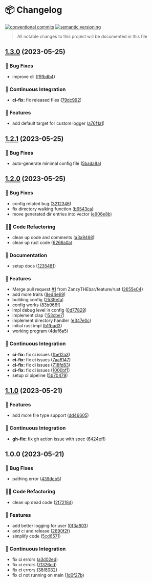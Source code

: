 # 📦 Changelog 
[![conventional commits](https://img.shields.io/badge/conventional%20commits-1.0.0-yellow.svg)](https://conventionalcommits.org)
[![semantic versioning](https://img.shields.io/badge/semantic%20versioning-2.0.0-green.svg)](https://semver.org)
> All notable changes to this project will be documented in this file

## [1.3.0](https://github.com/ZanzyTHEbar/Desktop-Cleaner/compare/v1.2.1...v1.3.0) (2023-05-25)


### 🐛 Bug Fixes

* improve cli ([f9fbdb4](https://github.com/ZanzyTHEbar/Desktop-Cleaner/commit/f9fbdb4ecbf572b6f5b69d73d15c99efe2a6b241))


### 🔁 Continuous Integration

* **ci-fix:** fix released files ([79dc992](https://github.com/ZanzyTHEbar/Desktop-Cleaner/commit/79dc992959c25188baf858a0a68117d04df4be1a))


### 🍕 Features

* add default target for custom logger ([a76f1a1](https://github.com/ZanzyTHEbar/Desktop-Cleaner/commit/a76f1a155acb3b4d7100d39e247f5edf7575a844))

## [1.2.1](https://github.com/ZanzyTHEbar/Desktop-Cleaner/compare/v1.2.0...v1.2.1) (2023-05-25)


### 🐛 Bug Fixes

* auto-generate minimal config file ([5bada8a](https://github.com/ZanzyTHEbar/Desktop-Cleaner/commit/5bada8abd78626984f47c4a9a00c4db62df403e0))

## [1.2.0](https://github.com/ZanzyTHEbar/Desktop-Cleaner/compare/v1.1.0...v1.2.0) (2023-05-25)


### 🐛 Bug Fixes

* config related bug ([3212346](https://github.com/ZanzyTHEbar/Desktop-Cleaner/commit/3212346da91ac22b4b43bb2f4ecbcb071cb2063e))
* fix directory walking function ([b6543ca](https://github.com/ZanzyTHEbar/Desktop-Cleaner/commit/b6543ca5ff0b7ee11a3edabe64eb804cfb05aad5))
* move generated dir entries into vector ([e906e8b](https://github.com/ZanzyTHEbar/Desktop-Cleaner/commit/e906e8bdcf333a4941623134e1088c7558b240e6))


### 🧑‍💻 Code Refactoring

* clean up code and comments ([a3a8468](https://github.com/ZanzyTHEbar/Desktop-Cleaner/commit/a3a8468c12263050a8d29f160964b4a6d8d85506))
* clean up rust code ([6269a0a](https://github.com/ZanzyTHEbar/Desktop-Cleaner/commit/6269a0ac4ec0c7a74bbfbb175985f0f273a8c07c))


### 📝 Documentation

* setup docs ([1235481](https://github.com/ZanzyTHEbar/Desktop-Cleaner/commit/123548185a467e5feb3140e2ef1b9d0418120763))


### 🍕 Features

*  Merge pull request [#1](https://github.com/ZanzyTHEbar/Desktop-Cleaner/issues/1) from ZanzyTHEbar/feature/rust ([2655e04](https://github.com/ZanzyTHEbar/Desktop-Cleaner/commit/2655e0462a06aa1cf137d5ae7adcffd33b23b96e))
* add more traits ([8ed4e69](https://github.com/ZanzyTHEbar/Desktop-Cleaner/commit/8ed4e691f96d44ccbf66b224cdefff1e878e08f7))
* building config ([2539efa](https://github.com/ZanzyTHEbar/Desktop-Cleaner/commit/2539efa388f7438ef320f6de4071fc733b487401))
* config works ([83b966f](https://github.com/ZanzyTHEbar/Desktop-Cleaner/commit/83b966fe941363b133a44f6fba3c4547f8b5d60b))
* impl debug level in config ([0d77829](https://github.com/ZanzyTHEbar/Desktop-Cleaner/commit/0d77829d0420508a03bb3215a6c83a84f0f7c8ce))
* implement clap ([153cbe7](https://github.com/ZanzyTHEbar/Desktop-Cleaner/commit/153cbe788c731b4aa189ad03c8ee87517e713312))
* implement directory handler ([e347e0c](https://github.com/ZanzyTHEbar/Desktop-Cleaner/commit/e347e0c1cf200f0ca2bc8c37cbc955ad785ad507))
* initial rust impl ([b1fbad3](https://github.com/ZanzyTHEbar/Desktop-Cleaner/commit/b1fbad3cfa3c03c515beff4f20a9b9088d6c77bb))
* working program ([4daf6a5](https://github.com/ZanzyTHEbar/Desktop-Cleaner/commit/4daf6a5eb63902540fb794e302c1423b58dc66f8))


### 🔁 Continuous Integration

* **ci-fix:** fix ci issues ([1be12a3](https://github.com/ZanzyTHEbar/Desktop-Cleaner/commit/1be12a330a4f5f4e2a495448a35859a9bf502510))
* **ci-fix:** fix ci issues ([7aa6147](https://github.com/ZanzyTHEbar/Desktop-Cleaner/commit/7aa6147c0efdc7eb4c21ff1cc64aeba75e53499a))
* **ci-fix:** fix ci issues ([718fd83](https://github.com/ZanzyTHEbar/Desktop-Cleaner/commit/718fd830b64e110f3f78600cdabca37d0fc85a11))
* **ci-fix:** fix ci issues ([1000bf1](https://github.com/ZanzyTHEbar/Desktop-Cleaner/commit/1000bf11f093b52a2607572060f723cc47404b1e))
* setup ci pipeline ([5b70479](https://github.com/ZanzyTHEbar/Desktop-Cleaner/commit/5b7047933313f6699d1d696172cbd8a245e4b771))

## [1.1.0](https://github.com/ZanzyTHEbar/Desktop-Cleaner/compare/v1.0.0...v1.1.0) (2023-05-21)


### 🍕 Features

* add more file type support ([dd46605](https://github.com/ZanzyTHEbar/Desktop-Cleaner/commit/dd4660556790578c28cb53194f4c0067058a1e56))


### 🔁 Continuous Integration

* **gh-fix:** fix gh action issue with spec ([6424eff](https://github.com/ZanzyTHEbar/Desktop-Cleaner/commit/6424effb86be511f35eff9707cd1f07a71904a63))

## 1.0.0 (2023-05-21)


### 🐛 Bug Fixes

* pathing error ([439dcb5](https://github.com/ZanzyTHEbar/Desktop-Cleaner/commit/439dcb5a5315ac8380bb9f5dad16519a6f71b898))


### 🧑‍💻 Code Refactoring

* clean up dead code ([2f7218d](https://github.com/ZanzyTHEbar/Desktop-Cleaner/commit/2f7218de968cfa648a2b5c3b970583c404dd0ab1))


### 🍕 Features

* add better logging for user ([0f3a803](https://github.com/ZanzyTHEbar/Desktop-Cleaner/commit/0f3a8037f126511916275dc2818d6e30a3b9794d))
* add ci and release ([2690f2f](https://github.com/ZanzyTHEbar/Desktop-Cleaner/commit/2690f2fa659149120be3cba488f08c22f24ef2bb))
* simplify code ([5cd6571](https://github.com/ZanzyTHEbar/Desktop-Cleaner/commit/5cd65710013776bea553d26cc8f1e9e14c86d07b))


### 🔁 Continuous Integration

* fix ci errors ([a3d02ed](https://github.com/ZanzyTHEbar/Desktop-Cleaner/commit/a3d02ed879e5b6445686dbbbd6ae4678d05a0c81))
* fix ci errors ([7f326cd](https://github.com/ZanzyTHEbar/Desktop-Cleaner/commit/7f326cd825a9e729f28e7857d0e9740d2bf92673))
* fix ci errors ([38f8032](https://github.com/ZanzyTHEbar/Desktop-Cleaner/commit/38f8032e843fe3afcb90df2053ec1588772eba3b))
* fix ci not running on main ([1d0f27b](https://github.com/ZanzyTHEbar/Desktop-Cleaner/commit/1d0f27bfa8ae159132338dd9d6a6f93e518ddaa2))
